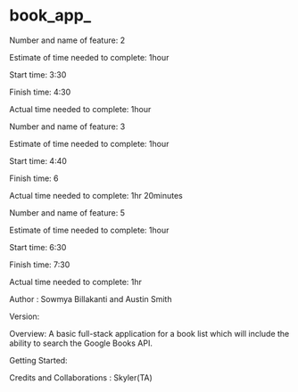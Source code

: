 # book_app_

Number and name of feature: 2

Estimate of time needed to complete: 1hour

Start time: 3:30 

Finish time: 4:30

Actual time needed to complete: 1hour


Number and name of feature: 3

Estimate of time needed to complete: 1hour

Start time: 4:40

Finish time: 6

Actual time needed to complete: 1hr 20minutes


Number and name of feature: 5

Estimate of time needed to complete: 1hour

Start time: 6:30

Finish time: 7:30

Actual time needed to complete: 1hr

Author : Sowmya Billakanti and Austin Smith

Version: 

Overview: A basic full-stack application for a book list which will include the ability to search the Google Books API.

Getting Started: 

Credits and Collaborations : Skyler(TA)







